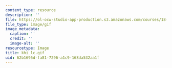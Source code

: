 ```yaml
---
content_type: resource
description: ''
file: https://ol-ocw-studio-app-production.s3.amazonaws.com/courses/18-013a-calculus-with-applications-spring-2005/62b1695dfa817296a1c9168da532aa1f_khi_lc.gif
file_type: image/gif
image_metadata:
  caption: ''
  credit: ''
  image-alt: ''
resourcetype: Image
title: khi_lc.gif
uid: 62b1695d-fa81-7296-a1c9-168da532aa1f
---
```

